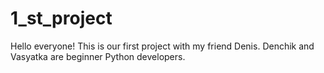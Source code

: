 # 1_st_project
Hello everyone!  This is our first project with my friend Denis.  Denchik and Vasyatka are beginner Python developers.
